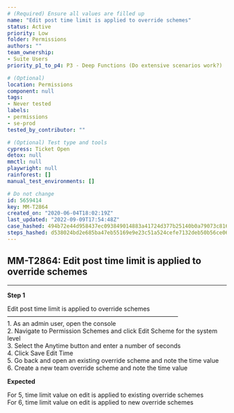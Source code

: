 ```yaml
---
# (Required) Ensure all values are filled up
name: "Edit post time limit is applied to override schemes"
status: Active
priority: Low
folder: Permissions
authors: ""
team_ownership:
- Suite Users
priority_p1_to_p4: P3 - Deep Functions (Do extensive scenarios work?)

# (Optional)
location: Permissions
component: null
tags:
- Never tested
labels:
- permissions
- se-prod
tested_by_contributor: ""

# (Optional) Test type and tools
cypress: Ticket Open
detox: null
mmctl: null
playwright: null
rainforest: []
manual_test_environments: []

# Do not change
id: 5659414
key: MM-T2864
created_on: "2020-06-04T18:02:19Z"
last_updated: "2022-09-09T17:54:48Z"
case_hashed: 494b72e44d958437ec093849014883a41724d377b25140b0a79073c81604f43eeaa86d9fc9e3141d0afe43551d37e9e1
steps_hashed: d538024bd2e685ba47eb55169e9e23c51a524cefe7132deb50b56ce061b5af52e8ac4594b18f07ab253b8007620d7c21
---
```


<!-- (Auto-generated) Based on frontmatter's "key" and "name" -->

## MM-T2864: Edit post time limit is applied to override schemes

---

**Step 1**

Edit post time limit is applied to override schemes\
————————————————————————————\
1\. As an admin user, open the console\
2\. Navigate to Permission Schemes and click Edit Scheme for the system level\
3\. Select the Anytime button and enter a number of seconds\
4\. Click Save Edit Time\
5\. Go back and open an existing override scheme and note the time value\
6\. Create a new team override scheme and note the time value

**Expected**

For 5, time limit value on edit is applied to existing override schemes\
For 6, time limit value on edit is applied to new override schemes

